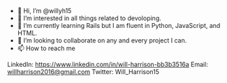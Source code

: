 - 👋 Hi, I’m @willyh15
- 👀 I’m interested in all things related to devoloping.
- 🌱 I’m currently learning Rails but I am fluent in Python, JavaScript, and HTML.
- 💞️ I’m looking to collaborate on any and every project I can.
- 📫 How to reach me 

LinkedIn: https://www.linkedin.com/in/will-harrison-bb3b3516a
Email: willharrison2016@gmail.com
Twitter: Will_Harrison15

<!---
willyh15/willyh15 is a ✨ special ✨ repository because its `README.md` (this file) appears on your GitHub profile.
You can click the Preview link to take a look at your changes.
--->
